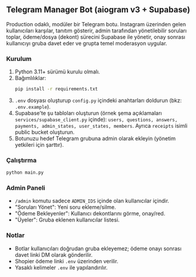 ## Telegram Manager Bot (aiogram v3 + Supabase)

Production odaklı, modüler bir Telegram botu. Instagram üzerinden gelen kullanıcıları karşılar, tanıtım gösterir, admin tarafından yönetilebilir soruları toplar, ödeme/dosya (dekont) sürecini Supabase ile yönetir, onay sonrası kullanıcıyı gruba davet eder ve grupta temel moderasyon uygular.

### Kurulum

1. Python 3.11+ sürümü kurulu olmalı.
2. Bağımlılıklar:
   ```bash
   pip install -r requirements.txt
   ```
3. `.env` dosyası oluşturup `config.py` içindeki anahtarları doldurun (bkz: `.env.example`).
4. Supabase'te şu tabloları oluşturun (örnek şema açıklamaları `services/supabase_client.py` içinde): `users, questions, answers, payments, admin_states, user_states, members`. Ayrıca `receipts` isimli public bucket oluşturun.
5. Botunuzu hedef Telegram grubuna admin olarak ekleyin (yönetim yetkileri için şarttır).

### Çalıştırma

```bash
python main.py
```

### Admin Paneli

- `/admin` komutu sadece `ADMIN_IDS` içinde olan kullanıcılar içindir.
- "Soruları Yönet": Yeni soru ekleme/silme.
- "Ödeme Bekleyenler": Kullanıcı dekontlarını görme, onay/red.
- "Üyeler": Gruba eklenen kullanıcılar listesi.

### Notlar

- Botlar kullanıcıları doğrudan gruba ekleyemez; ödeme onayı sonrası davet linki DM olarak gönderilir.
- Shopier ödeme linki `.env` üzerinden verilir.
- Yasaklı kelimeler `.env` ile yapılandırılır.


